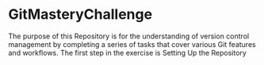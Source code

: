 # GitMasteryChallenge
The purpose of this Repository is for the understanding of version control management by completing a series of tasks that cover various Git features and workflows.
The first step in the exercise is Setting Up the Repository
